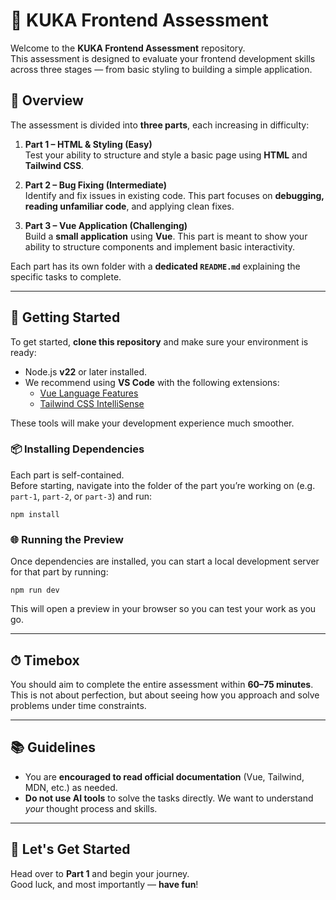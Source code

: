 # 🧪 KUKA Frontend Assessment

Welcome to the **KUKA Frontend Assessment** repository.  
This assessment is designed to evaluate your frontend development skills across three stages — from basic styling to building a simple application.

## 📝 Overview

The assessment is divided into **three parts**, each increasing in difficulty:

1. **Part 1 – HTML & Styling (Easy)**  
   Test your ability to structure and style a basic page using **HTML** and **Tailwind CSS**.

2. **Part 2 – Bug Fixing (Intermediate)**  
   Identify and fix issues in existing code. This part focuses on **debugging, reading unfamiliar code**, and applying clean fixes.

3. **Part 3 – Vue Application (Challenging)**  
   Build a **small application** using **Vue**. This part is meant to show your ability to structure components and implement basic interactivity.

Each part has its own folder with a **dedicated `README.md`** explaining the specific tasks to complete.

---

## 🧰 Getting Started

To get started, **clone this repository** and make sure your environment is ready:

- Node.js **v22** or later installed.
- We recommend using **VS Code** with the following extensions:
  - [Vue Language Features](https://marketplace.visualstudio.com/items?itemName=Vue.volar)
  - [Tailwind CSS IntelliSense](https://marketplace.visualstudio.com/items?itemName=bradlc.vscode-tailwindcss)

These tools will make your development experience much smoother.

### 📦 Installing Dependencies

Each part is self-contained.  
Before starting, navigate into the folder of the part you’re working on (e.g. `part-1`, `part-2`, or `part-3`) and run:

```
npm install
```

### 🌐 Running the Preview

Once dependencies are installed, you can start a local development server for that part by running:

```
npm run dev
```

This will open a preview in your browser so you can test your work as you go.

---

## ⏱ Timebox

You should aim to complete the entire assessment within **60–75 minutes**.  
This is not about perfection, but about seeing how you approach and solve problems under time constraints.

---

## 📚 Guidelines

- You are **encouraged to read official documentation** (Vue, Tailwind, MDN, etc.) as needed.  
- **Do not use AI tools** to solve the tasks directly. We want to understand *your* thought process and skills.

---

## 🚀 Let's Get Started

Head over to **Part 1** and begin your journey.  
Good luck, and most importantly — **have fun**!
